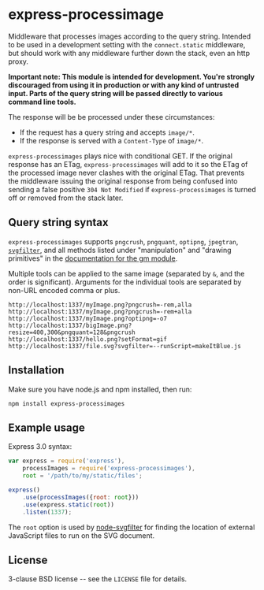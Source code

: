 express-processimage
====================

Middleware that processes images according to the query
string. Intended to be used in a development setting with the
`connect.static` middleware, but should work with any middleware
further down the stack, even an http proxy.

**Important note: This module is intended for development. You're
strongly discouraged from using it in production or with any kind of
untrusted input. Parts of the query string will be passed directly to
various command line tools.**

The response will be be processed under these circumstances:

* If the request has a query string and accepts `image/*`.
* If the response is served with a `Content-Type` of `image/*`.

`express-processimages` plays nice with conditional GET. If the
original response has an ETag, `express-processimages` will add to it
so the ETag of the processed image never clashes with the original
ETag. That prevents the middleware issuing the original response from
being confused into sending a false positive `304 Not Modified` if
`express-processimages` is turned off or removed from the stack later.


Query string syntax
-------------------

`express-processimages` supports `pngcrush`, `pngquant`, `optipng`,
`jpegtran`, <a
href="https://github.com/papandreou/node-svgfilter">`svgfilter`</a>,
and all methods listed under "manipulation" and "drawing primitives"
in the <a href="https://github.com/aheckmann/gm#methods">documentation
for the gm module</a>.

Multiple tools can be applied to the same image (separated by `&`, and
the order is significant). Arguments for the individual tools are
separated by non-URL encoded comma or plus.

```
http://localhost:1337/myImage.png?pngcrush=-rem,alla
http://localhost:1337/myImage.png?pngcrush=-rem+alla
http://localhost:1337/myImage.png?optipng=-o7
http://localhost:1337/bigImage.png?resize=400,300&pngquant=128&pngcrush
http://localhost:1337/hello.png?setFormat=gif
http://localhost:1337/file.svg?svgfilter=--runScript=makeItBlue.js
```

Installation
------------

Make sure you have node.js and npm installed, then run:

    npm install express-processimages

Example usage
-------------

Express 3.0 syntax:

```javascript
var express = require('express'),
    processImages = require('express-processimages'),
    root = '/path/to/my/static/files';

express()
    .use(processImages({root: root}))
    .use(express.static(root))
    .listen(1337);
```

The `root` option is used by <a
href="https://github.com/papandreou/node-svgfilter">node-svgfilter</a>
for finding the location of external JavaScript files to run on the SVG document.

License
-------

3-clause BSD license -- see the `LICENSE` file for details.
